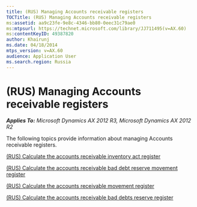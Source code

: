 ```yaml
---
title: (RUS) Managing Accounts receivable registers
TOCTitle: (RUS) Managing Accounts receivable registers
ms:assetid: aa9c23fe-9e8c-4346-bb80-0eec31c79ae0
ms:mtpsurl: https://technet.microsoft.com/library/JJ711495(v=AX.60)
ms:contentKeyID: 49387820
author: Khairunj
ms.date: 04/18/2014
mtps_version: v=AX.60
audience: Application User
ms.search.region: Russia
---
```


# (RUS) Managing Accounts receivable registers 


_**Applies To:** Microsoft Dynamics AX 2012 R3, Microsoft Dynamics AX 2012 R2_

The following topics provide information about managing Accounts receivable registers.

[(RUS) Calculate the accounts receivable inventory act register](rus-calculate-the-accounts-receivable-inventory-act-register.md)

[(RUS) Calculate the accounts receivable bad debt reserve movement register](rus-calculate-the-accounts-receivable-bad-debt-reserve-movement-register.md)

[(RUS) Calculate the accounts receivable movement register](rus-calculate-the-accounts-receivable-movement-register.md)

[(RUS) Calculate the accounts receivable bad debts reserve register](rus-calculate-the-accounts-receivable-bad-debts-reserve-register.md)

  


